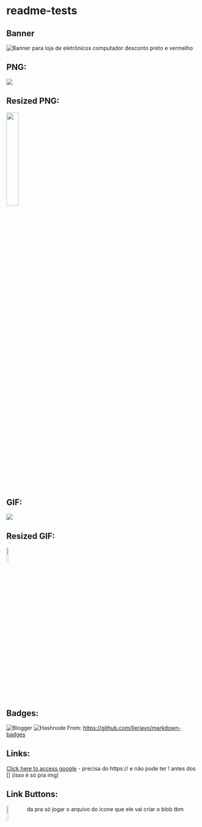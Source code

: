 # readme-tests

## Banner
![Banner para loja de eletrônicos computador desconto preto e vermelho](https://user-images.githubusercontent.com/42656077/175972515-7a06f61b-86d9-4656-8748-bff7abf624c7.gif)

## PNG:
![](https://user-images.githubusercontent.com/42656077/175965979-9be40eef-b825-4bb6-a8e9-0307ab312348.png)

## Resized PNG:
<img src="https://user-images.githubusercontent.com/42656077/175965979-9be40eef-b825-4bb6-a8e9-0307ab312348.png" width="25%"/>

## GIF:
![](https://user-images.githubusercontent.com/42656077/175966185-2eabc658-9160-4954-adb6-902e773464db.gif)

## Resized GIF:
<img src="https://user-images.githubusercontent.com/42656077/175966185-2eabc658-9160-4954-adb6-902e773464db.gif" width="10%"/>

## Badges:

![Blogger](https://img.shields.io/badge/Blogger-FF5722?style=for-the-badge&logo=blogger&logoColor=white)
![Hashnode](https://img.shields.io/badge/Hashnode-2962FF?style=for-the-badge&logo=hashnode&logoColor=white)
From: https://github.com/Ileriayo/markdown-badges

## Links:

[Click here to access google](https://www.google.com) - precisa do https:// e não pode ter ! antes dos [] (isso é só pra img)

## Link Buttons:
<a href="https://google.com">
  <img align="left"
  src="https://upload.wikimedia.org/wikipedia/commons/thumb/5/51/Facebook_f_logo_%282019%29.svg/1365px-Facebook_f_logo_%282019%29.svg.png"
  width="10%"
  />
</a>

da pra só jogar o arquivo do icone que ele vai criar o blob tbm
